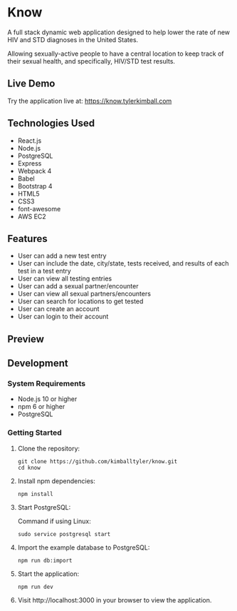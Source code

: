# Know
A full stack dynamic web application designed to help lower the rate of new HIV and STD diagnoses in the United States. 

Allowing sexually-active people to have a central location to keep track of their sexual health, and specifically, HIV/STD test results.

## Live Demo
Try the application live at: https://know.tylerkimball.com

## Technologies Used
- React.js
- Node.js
- PostgreSQL
- Express
- Webpack 4
- Babel
- Bootstrap 4
- HTML5
- CSS3
- font-awesome
- AWS EC2

## Features
* User can add a new test entry
* User can include the date, city/state, tests received, and results of each test in a test entry
* User can view all testing entries
* User can add a sexual partner/encounter
* User can view all sexual partners/encounters
* User can search for locations to get tested
* User can create an account
* User can login to their account


## Preview



## Development

### System Requirements

- Node.js 10 or higher
- npm 6 or higher
- PostgreSQL

### Getting Started

1. Clone the repository:
    ```shell
    git clone https://github.com/kimballtyler/know.git
    cd know
    ```
2. Install npm dependencies:
    ```shell
    npm install
    ```
3. Start PostgreSQL:

   Command if using Linux:
    ```shell
    sudo service postgresql start
    ```
4. Import the example database to PostgreSQL:
    ```shell
    npm run db:import
    ```
5. Start the application:
    ```shell
    npm run dev
    ```
6. Visit http://localhost:3000 in your browser to view the application.
